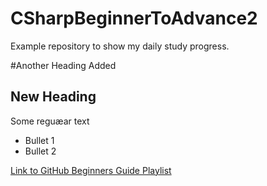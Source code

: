 # CSharpBeginnerToAdvance2
Example repository to show my daily study progress.

#Another Heading Added

## New Heading
 Some reguæar text

* Bullet 1
* Bullet 2

[Link to GitHub Beginners Guide Playlist](https://www.youtube.com/playlist?list=PL5-da3qGB5IBLMp7LtN8Nc3Efd4hJq0kD)